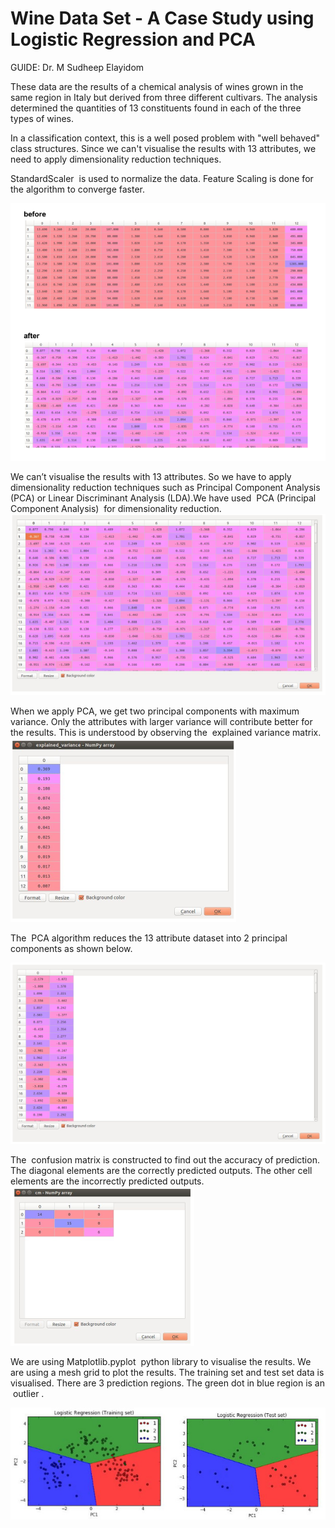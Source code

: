 # Wine Data Set - A Case Study using Logistic Regression and PCA
GUIDE: Dr. M Sudheep Elayidom

These data are the results of a chemical analysis of wines grown in the same region in Italy
but derived from three different cultivars. The analysis determined the quantities of 13
constituents found in each of the three types of wines.

In a classification context, this is a well posed problem with "well behaved" class structures.
Since we can't visualise the results with 13 attributes, we need to apply dimensionality
reduction techniques.

StandardScaler ​ is used to normalize the data. Feature Scaling is done for the algorithm to
converge faster.


![alt text](images/1.png)

We can’t visualise the results with 13 attributes. So we have to apply dimensionality
reduction techniques such as Principal Component Analysis (PCA) or Linear Discriminant
Analysis (LDA).We have used ​ PCA (Principal Component Analysis) ​ for dimensionality
reduction.
![alt text](images/2.png)

When we apply PCA, we get two principal components with maximum variance. Only the
attributes with larger variance will contribute better for the results. This is understood by
observing the ​ explained variance matrix.
![alt text](images/3.png)

The ​ PCA algorithm reduces the 13 attribute dataset into 2 principal components​ as
shown below.

![alt text](images/4.png)

The ​ confusion matrix​ is constructed to find out the accuracy of prediction. The diagonal
elements are the correctly predicted outputs. The other cell elements are the incorrectly
predicted outputs.
![alt text](images/5.png)

We are using​ Matplotlib.pyplot ​ python library to visualise the results. We are using a mesh
grid to plot the results. The training set and test set data is visualised. There are 3 prediction
regions.
The green dot in blue region is an ​ outlier​ .

![alt text](images/6.jpg)

